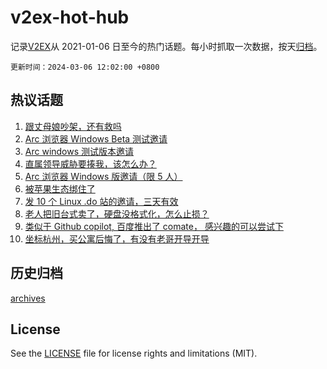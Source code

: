 # v2ex-hot-hub

 记录[V2EX](https://www.v2ex.com/)从 2021-01-06 日至今的热门话题。每小时抓取一次数据，按天[归档](archives)。

`更新时间：2024-03-06 12:02:00 +0800`

## 热议话题

1. [跟丈母娘吵架，还有救吗](https://www.v2ex.com/t/1020932)
1. [Arc 浏览器 Windows Beta 测试邀请](https://www.v2ex.com/t/1020905)
1. [Arc windows 测试版本邀请](https://www.v2ex.com/t/1020962)
1. [直属领导威胁要揍我，该怎么办？](https://www.v2ex.com/t/1020754)
1. [Arc 浏览器 Windows 版邀请（限 5 人）](https://www.v2ex.com/t/1020899)
1. [被苹果生态绑住了](https://www.v2ex.com/t/1020840)
1. [发 10 个 Linux .do 站的邀请，三天有效](https://www.v2ex.com/t/1020970)
1. [老人把旧台式卖了，硬盘没格式化，怎么止损？](https://www.v2ex.com/t/1020733)
1. [类似于 Github copilot, 百度推出了 comate， 感兴趣的可以尝试下](https://www.v2ex.com/t/1020955)
1. [坐标杭州，买公寓后悔了，有没有老哥开导开导](https://www.v2ex.com/t/1021002)

## 历史归档

[archives](archives)

## License

See the [LICENSE](LICENSE) file for license rights and limitations (MIT).
